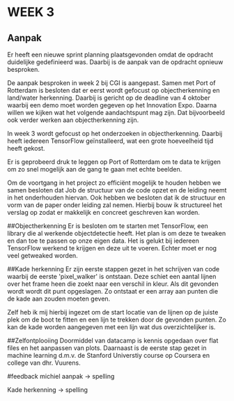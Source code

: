 # WEEK 3

## Aanpak

Er heeft een nieuwe sprint planning plaatsgevonden omdat de opdracht duidelijke gedefinieerd was. Daarbij is de aanpak van de opdracht opnieuw besproken.

De aanpak besproken in week 2 bij CGI is aangepast. Samen met Port of Rotterdam is besloten dat er eerst wordt gefocust op objectherkenning en land/water herkenning. Daarbij is gericht op de deadline van 4 oktober waarbij een demo moet worden gegeven op het Innovation Expo. Daarna willen we kijken wat het volgende aandachtspunt mag zijn. Dat bijvoorbeeld ook verder werken aan objectherkenning zijn.

In week 3 wordt gefocust op het onderzoeken in objectherkenning. Daarbij heeft iedereen TensorFlow geïnstalleerd, wat een grote hoeveelheid tijd heeft gekost.

Er is geprobeerd druk te leggen op Port of Rotterdam om te data te krijgen om zo snel mogelijk aan de gang te gaan met echte beelden. 

Om de voortgang in het project zo efficiënt mogelijk te houden hebben we samen besloten dat Job de structuur van de code opzet en de leiding neemt in het onderhouden hiervan. Ook hebben we besloten dat ik de structuur en vorm van de paper onder leiding zal nemen. Hierbij bouw ik structureel het verslag op zodat er makkelijk en concreet geschreven kan worden.

##Objectherkenning
Er is besloten om te starten met TensorFlow, een library die al werkende objectdetectie heeft. Het plan is om deze te tweaken en dan toe te passen op onze eigen data. Het is gelukt bij iedereen TensorFlow werkend te krijgen en deze uit te voeren. Echter moet er nog veel getweaked worden.

##Kade herkenning 
Er zijn eerste stappen gezet in het schrijven van code waarbij de eerste 'pixel_walker' is ontstaan. Deze schiet een aantal lijnen over het frame heen die zoekt naar een verschil in kleur. Als dit gevonden wordt wordt dit punt opgeslagen. Zo ontstaat er een array aan punten die de kade aan zouden moeten geven. 

Zelf heb ik mij hierbij ingezet om de start locatie van de lijnen op de juiste plek om de boot te fitten en een lijn te trekken door de gevonden punten. Zo kan de kade worden aangegeven met een lijn wat dus overzichtelijker is.

##Zelfontplooiing
Doormiddel van datacamp is kennis opgedaan over flat files en het aanpassen van plots. Daarnaast is de eerste stap gezet in machine learning d.m.v. de Stanford Universtiy course op Coursera en college van dhr. Vuurens.

#feedback michiel
aanpak -> spelling

Kade herkenning -> spelling